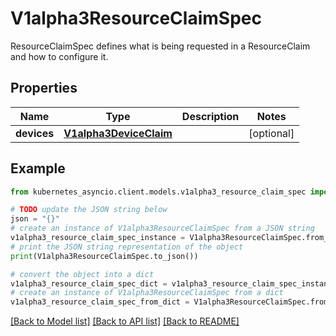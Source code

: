 # V1alpha3ResourceClaimSpec

ResourceClaimSpec defines what is being requested in a ResourceClaim and how to configure it.

## Properties

Name | Type | Description | Notes
------------ | ------------- | ------------- | -------------
**devices** | [**V1alpha3DeviceClaim**](V1alpha3DeviceClaim.md) |  | [optional] 

## Example

```python
from kubernetes_asyncio.client.models.v1alpha3_resource_claim_spec import V1alpha3ResourceClaimSpec

# TODO update the JSON string below
json = "{}"
# create an instance of V1alpha3ResourceClaimSpec from a JSON string
v1alpha3_resource_claim_spec_instance = V1alpha3ResourceClaimSpec.from_json(json)
# print the JSON string representation of the object
print(V1alpha3ResourceClaimSpec.to_json())

# convert the object into a dict
v1alpha3_resource_claim_spec_dict = v1alpha3_resource_claim_spec_instance.to_dict()
# create an instance of V1alpha3ResourceClaimSpec from a dict
v1alpha3_resource_claim_spec_from_dict = V1alpha3ResourceClaimSpec.from_dict(v1alpha3_resource_claim_spec_dict)
```
[[Back to Model list]](../README.md#documentation-for-models) [[Back to API list]](../README.md#documentation-for-api-endpoints) [[Back to README]](../README.md)


